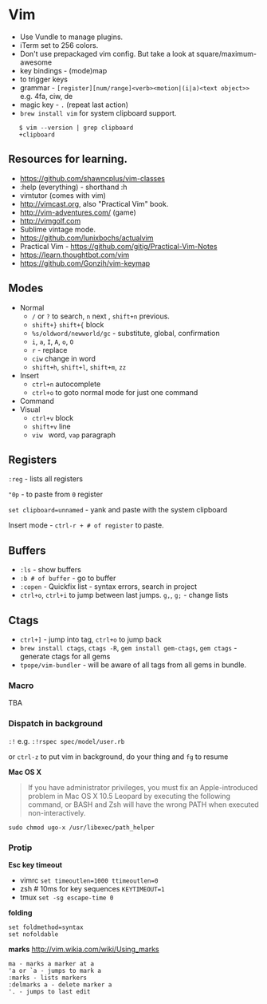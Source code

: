 # Vim

* Use Vundle to manage plugins.
* iTerm set to 256 colors.
* Don't use prepackaged vim config. But take a look at square/maximum-awesome
* key bindings - (mode)map <key> <command>
* <leader> to trigger keys
* grammar - `[register][num/range]<verb><motion|(i|a)<text object>>` e.g. 4fa, ciw, de
* magic key - `.` (repeat last action)
* `brew install vim` for system clipboard support.
```  
   $ vim --version | grep clipboard  
   +clipboard  
```

## Resources for learning.

* https://github.com/shawncplus/vim-classes
* :help (everything) - shorthand :h
* vimtutor (comes with vim)
* http://vimcast.org, also "Practical Vim" book.
* http://vim-adventures.com/ (game)
* http://vimgolf.com
* Sublime vintage mode.
* https://github.com/lunixbochs/actualvim
* Practical Vim - https://github.com/gitig/Practical-Vim-Notes 
* https://learn.thoughtbot.com/vim
* https://github.com/Gonzih/vim-keymap

## Modes

* Normal
  * `/` or `?` to search, `n` next , `shift+n` previous.
  * `shift+}` `shift+{` block
  * `%s/oldword/newworld/gc` - substitute, global, confirmation
  * `i`, `a`, `I`, `A`, `o`, `O`
  * `r` - replace
  * `ciw` change in word
  * `shift+h`, `shift+l`, `shift+m`, `zz`
* Insert
  * `ctrl+n` autocomplete
  * `ctrl+o` to goto normal mode for just one command
* Command
* Visual
  * `ctrl+v` block
  * `shift+v` line
  * `viw ` word, `vap` paragraph

## Registers

`:reg` - lists all registers

`"0p` - to paste from `0` register

`set clipboard=unnamed` - yank and paste with the system clipboard

Insert mode - `ctrl-r + # of register` to paste.

## Buffers

* `:ls` - show buffers
* `:b # of buffer` - go to buffer
* `:copen` - Quickfix list - syntax errors, search in project
* `ctrl+o`, `ctrl+i` to jump between last jumps. `g,`, `g;` - change lists

## Ctags

* `ctrl+]` - jump into tag, `ctrl+o` to jump back
* `brew install ctags`, `ctags -R`, `gem install gem-ctags`, `gem ctags` - generate ctags for all gems
* `tpope/vim-bundler` - will be aware of all tags from all gems in bundle.

### Macro

TBA

### Dispatch in background 

`:!`
e.g. `:!rspec spec/model/user.rb`

or `ctrl-z` to put vim in background, do your thing and `fg` to resume

__Mac OS X__
> If you have administrator privileges, you must fix an Apple-introduced problem in Mac OS X 10.5 Leopard by executing the following command, or BASH and Zsh will have the wrong PATH when executed non-interactively.

`sudo chmod ugo-x /usr/libexec/path_helper`

### Protip

__Esc key timeout__
* vimrc `set timeoutlen=1000 ttimeoutlen=0`
* zsh # 10ms for key sequences `KEYTIMEOUT=1`
* tmux `set -sg escape-time 0`

__folding__
```
set foldmethod=syntax
set nofoldable
```

__marks__ http://vim.wikia.com/wiki/Using_marks
```
ma - marks a marker at a
'a or `a - jumps to mark a
:marks - lists markers
:delmarks a - delete marker a
'. - jumps to last edit
```
